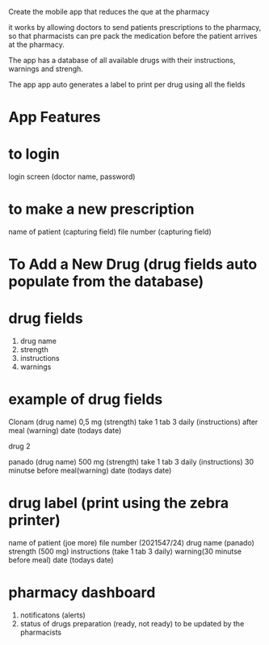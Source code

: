 Create the mobile app that reduces the que at the pharmacy

it works by allowing doctors to send patients prescriptions to the pharmacy, so that pharmacists can pre pack the medication before the patient arrives at the pharmacy.

The app has a database of all available drugs with their instructions, warnings and strengh.

The app app auto generates a label to print per drug using all the fields


# App Features

# to login

login screen (doctor name, password)

# to make a new prescription

name of patient (capturing field)
file number (capturing field)


# To Add a New Drug (drug fields auto populate from the database)

# drug fields

1. drug name
2. strength
3. instructions
4. warnings

# example of drug fields

Clonam (drug name)
0,5 mg (strength)
take 1 tab 3 daily (instructions)
after meal (warning)
date (todays date)

 

drug 2

panado (drug name)
500 mg (strength)
take 1 tab 3 daily (instructions)
30 minutse before meal(warning)
date (todays date)

# drug label (print using the zebra printer)

name of patient (joe more)
file number (2021547/24)
drug name (panado)
strength (500 mg)
instructions (take 1 tab 3 daily)
warning(30 minutse before meal)
date (todays date)

# pharmacy dashboard

1. notificatons (alerts)
2. status of drugs preparation (ready, not ready) to be updated by the pharmacists

